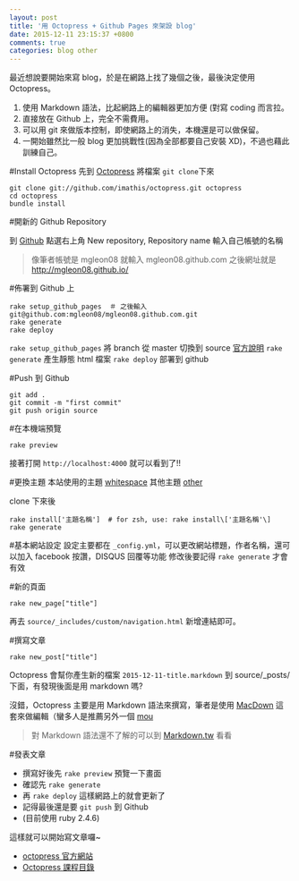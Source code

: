 ```yaml
---
layout: post
title: '用 Octopress + Github Pages 來架設 blog'
date: 2015-12-11 23:15:37 +0800
comments: true
categories: blog other
---
```


最近想說要開始來寫 blog，於是在網路上找了幾個之後，最後決定使用 Octopress。

1. 使用 Markdown 語法，比起網路上的編輯器更加方便 (對寫 coding 而言拉。
2. 直接放在 Github 上，完全不需費用。
3. 可以用 git 來做版本控制，即使網路上的消失，本機還是可以做保留。
4. 一開始雖然比一般 blog 更加挑戰性(因為全部都要自己安裝 XD)，不過也藉此訓練自己。

<!--More-->

#Install Octopress
先到 [Octopress](https://github.com/imathis/octopress) 將檔案 `git clone`下來

```
git clone git://github.com/imathis/octopress.git octopress
cd octopress
bundle install
```

#開新的 Github Repository

到 [Github](https://github.com/) 點選右上角 New repository, Repository name 輸入自己帳號的名稱

> 像筆者帳號是 mgleon08 就輸入 mgleon08.github.com
> 之後網址就是 http://mgleon08.github.io/

#佈署到 Github 上

```
rake setup_github_pages  ＃ 之後輸入 git@github.com:mgleon08/mgleon08.github.com.git
rake generate
rake deploy
```

`rake setup_github_pages` 將 branch 從 master 切換到 source
[官方說明](http://octopress.org/docs/deploying/github/)
`rake generate` 產生靜態 html 檔案
`rake deploy` 部署到 github

#Push 到 Github

```
git add .
git commit -m "first commit"
git push origin source
```

#在本機端預覽

```
rake preview
```

接著打開 `http://localhost:4000` 就可以看到了!!

#更換主題
本站使用的主題 [whitespace](https://github.com/lucaslew/whitespace)
其他主題 [other](https://github.com/imathis/octopress/wiki/3rd-Party-Octopress-Themes)

clone 下來後

```
rake install['主題名稱']  # for zsh, use: rake install\['主題名稱'\]
rake generate
```

#基本網站設定
設定主要都在 `_config.yml`，可以更改網站標題，作者名稱，還可以加入 facebook 按讚，DISQUS 回覆等功能
修改後要記得 `rake generate` 才會有效

#新的頁面

```
rake new_page["title"]
```

再去 `source/_includes/custom/navigation.html` 新增連結即可。

#撰寫文章

```
rake new_post["title"]
```

Octopress 會幫你產生新的檔案 `2015-12-11-title.markdown` 到 source/\_posts/下面，有發現後面是用 markdown 嗎?

沒錯，Octopress 主要是用 Markdown 語法來撰寫，筆者是使用 [MacDown](http://macdown.uranusjr.com/) 這套來做編輯（蠻多人是推薦另外一個 [mou](http://25.io/mou/)

> 對 Markdown 語法還不了解的可以到 [Markdown.tw](http://markdown.tw/) 看看

#發表文章

- 撰寫好後先 `rake preview` 預覽一下畫面
- 確認先 `rake generate`
- 再 `rake deploy` 這樣網路上的就會更新了
- 記得最後還是要 `git push` 到 Github
- (目前使用 ruby 2.4.6)

這樣就可以開始寫文章囉~

- [octopress 官方網站](http://octopress.org/docs/blogging/)
- [Octopress 課程目錄](http://shengmingzhiqing.com/blog/octopress-tutorials-toc.html/)
